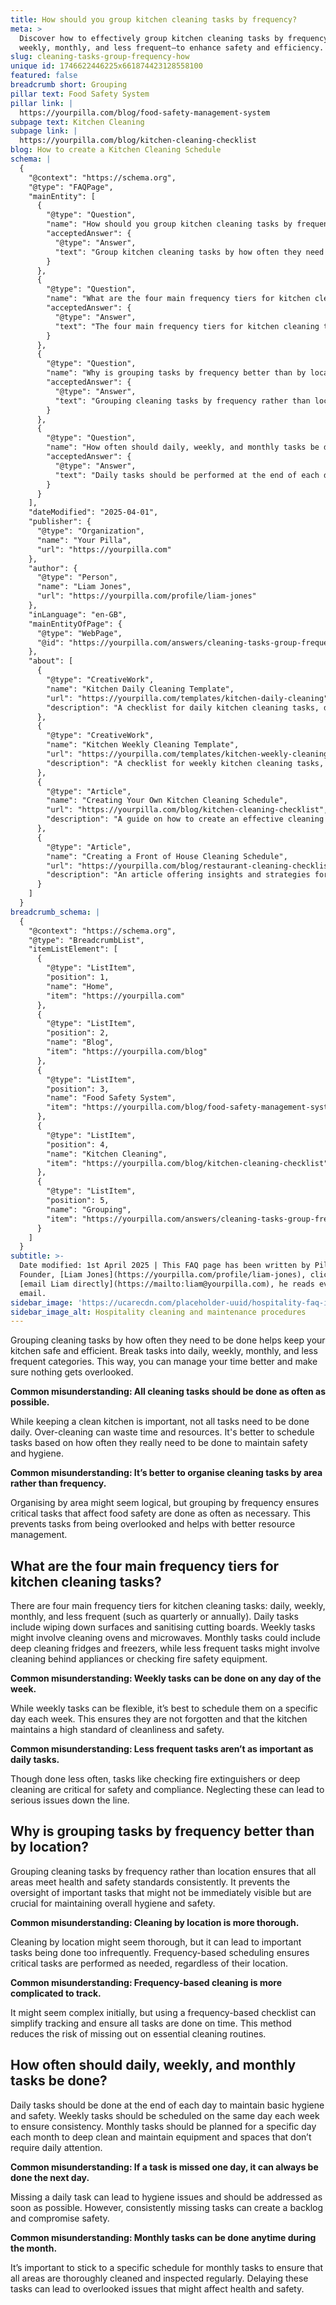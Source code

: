 ```yaml
---
title: How should you group kitchen cleaning tasks by frequency?
meta: >
  Discover how to effectively group kitchen cleaning tasks by frequency—daily,
  weekly, monthly, and less frequent—to enhance safety and efficiency.
slug: cleaning-tasks-group-frequency-how
unique id: 1746622446225x661874423128558100
featured: false
breadcrumb short: Grouping
pillar text: Food Safety System
pillar link: |
  https://yourpilla.com/blog/food-safety-management-system
subpage text: Kitchen Cleaning
subpage link: |
  https://yourpilla.com/blog/kitchen-cleaning-checklist
blog: How to create a Kitchen Cleaning Schedule
schema: |
  {
    "@context": "https://schema.org",
    "@type": "FAQPage",
    "mainEntity": [
      {
        "@type": "Question",
        "name": "How should you group kitchen cleaning tasks by frequency?",
        "acceptedAnswer": {
          "@type": "Answer",
          "text": "Group kitchen cleaning tasks by how often they need to be done to keep your kitchen safe and efficient. Organise tasks into daily, weekly, monthly, and less frequent categories to manage time better and ensure no task is overlooked."
        }
      },
      {
        "@type": "Question",
        "name": "What are the four main frequency tiers for kitchen cleaning tasks?",
        "acceptedAnswer": {
          "@type": "Answer",
          "text": "The four main frequency tiers for kitchen cleaning tasks are: daily, weekly, monthly, and less frequent tasks. Daily tasks might include wiping down surfaces and sanitising cutting boards. Weekly tasks could involve cleaning ovens and microwaves. Monthly tasks might involve deep cleaning fridges and freezers, while less frequent tasks could include cleaning behind appliances or checking fire safety equipment."
        }
      },
      {
        "@type": "Question",
        "name": "Why is grouping tasks by frequency better than by location?",
        "acceptedAnswer": {
          "@type": "Answer",
          "text": "Grouping cleaning tasks by frequency rather than location ensures that all areas meet health and safety standards consistently. It prevents the oversight of important tasks that might not be immediately visible but are crucial for maintaining overall hygiene and safety."
        }
      },
      {
        "@type": "Question",
        "name": "How often should daily, weekly, and monthly tasks be done?",
        "acceptedAnswer": {
          "@type": "Answer",
          "text": "Daily tasks should be performed at the end of each day to maintain basic hygiene and safety. Weekly tasks should be conducted on the same day each week to ensure consistency. Monthly tasks should be planned for a specific day each month to deep clean and maintain equipment and spaces that do not require daily attention."
        }
      }
    ],
    "dateModified": "2025-04-01",
    "publisher": {
      "@type": "Organization",
      "name": "Your Pilla",
      "url": "https://yourpilla.com"
    },
    "author": {
      "@type": "Person",
      "name": "Liam Jones",
      "url": "https://yourpilla.com/profile/liam-jones"
    },
    "inLanguage": "en-GB",
    "mainEntityOfPage": {
      "@type": "WebPage",
      "@id": "https://yourpilla.com/answers/cleaning-tasks-group-frequency-how"
    },
    "about": [
      {
        "@type": "CreativeWork",
        "name": "Kitchen Daily Cleaning Template",
        "url": "https://yourpilla.com/templates/kitchen-daily-cleaning",
        "description": "A checklist for daily kitchen cleaning tasks, designed to maintain cleanliness and safety."
      },
      {
        "@type": "CreativeWork",
        "name": "Kitchen Weekly Cleaning Template",
        "url": "https://yourpilla.com/templates/kitchen-weekly-cleaning",
        "description": "A checklist for weekly kitchen cleaning tasks, ensuring hygiene and efficiency in the kitchen."
      },
      {
        "@type": "Article",
        "name": "Creating Your Own Kitchen Cleaning Schedule",
        "url": "https://yourpilla.com/blog/kitchen-cleaning-checklist",
        "description": "A guide on how to create an effective cleaning schedule for your kitchen that ensures all important areas are covered."
      },
      {
        "@type": "Article",
        "name": "Creating a Front of House Cleaning Schedule",
        "url": "https://yourpilla.com/blog/restaurant-cleaning-checklists",
        "description": "An article offering insights and strategies for creating a cleaning schedule for front-of-house areas in restaurants."
      }
    ]
  }
breadcrumb_schema: |
  {
    "@context": "https://schema.org",
    "@type": "BreadcrumbList",
    "itemListElement": [
      {
        "@type": "ListItem",
        "position": 1,
        "name": "Home",
        "item": "https://yourpilla.com"
      },
      {
        "@type": "ListItem",
        "position": 2,
        "name": "Blog",
        "item": "https://yourpilla.com/blog"
      },
      {
        "@type": "ListItem",
        "position": 3,
        "name": "Food Safety System",
        "item": "https://yourpilla.com/blog/food-safety-management-system"
      },
      {
        "@type": "ListItem",
        "position": 4,
        "name": "Kitchen Cleaning",
        "item": "https://yourpilla.com/blog/kitchen-cleaning-checklist"
      },
      {
        "@type": "ListItem",
        "position": 5,
        "name": "Grouping",
        "item": "https://yourpilla.com/answers/cleaning-tasks-group-frequency-how"
      }
    ]
  }
subtitle: >-
  Date modified: 1st April 2025 | This FAQ page has been written by Pilla
  Founder, [Liam Jones](https://yourpilla.com/profile/liam-jones), click to
  [email Liam directly](https://mailto:liam@yourpilla.com), he reads every
  email.
sidebar_image: 'https://ucarecdn.com/placeholder-uuid/hospitality-faq-image.jpg'
sidebar_image_alt: Hospitality cleaning and maintenance procedures
---
```

Grouping cleaning tasks by how often they need to be done helps keep your kitchen safe and efficient. Break tasks into daily, weekly, monthly, and less frequent categories. This way, you can manage your time better and make sure nothing gets overlooked.

**Common misunderstanding: All cleaning tasks should be done as often as possible.**

While keeping a clean kitchen is important, not all tasks need to be done daily. Over-cleaning can waste time and resources. It's better to schedule tasks based on how often they really need to be done to maintain safety and hygiene.

**Common misunderstanding: It’s better to organise cleaning tasks by area rather than frequency.**

Organising by area might seem logical, but grouping by frequency ensures critical tasks that affect food safety are done as often as necessary. This prevents tasks from being overlooked and helps with better resource management.

## What are the four main frequency tiers for kitchen cleaning tasks?

There are four main frequency tiers for kitchen cleaning tasks: daily, weekly, monthly, and less frequent (such as quarterly or annually). Daily tasks include wiping down surfaces and sanitising cutting boards. Weekly tasks might involve cleaning ovens and microwaves. Monthly tasks could include deep cleaning fridges and freezers, while less frequent tasks might involve cleaning behind appliances or checking fire safety equipment.

**Common misunderstanding: Weekly tasks can be done on any day of the week.**

While weekly tasks can be flexible, it’s best to schedule them on a specific day each week. This ensures they are not forgotten and that the kitchen maintains a high standard of cleanliness and safety.

**Common misunderstanding: Less frequent tasks aren’t as important as daily tasks.**

Though done less often, tasks like checking fire extinguishers or deep cleaning are critical for safety and compliance. Neglecting these can lead to serious issues down the line.

## Why is grouping tasks by frequency better than by location?

Grouping cleaning tasks by frequency rather than location ensures that all areas meet health and safety standards consistently. It prevents the oversight of important tasks that might not be immediately visible but are crucial for maintaining overall hygiene and safety.

**Common misunderstanding: Cleaning by location is more thorough.**

Cleaning by location might seem thorough, but it can lead to important tasks being done too infrequently. Frequency-based scheduling ensures critical tasks are performed as needed, regardless of their location.

**Common misunderstanding: Frequency-based cleaning is more complicated to track.**

It might seem complex initially, but using a frequency-based checklist can simplify tracking and ensure all tasks are done on time. This method reduces the risk of missing out on essential cleaning routines.

## How often should daily, weekly, and monthly tasks be done?

Daily tasks should be done at the end of each day to maintain basic hygiene and safety. Weekly tasks should be scheduled on the same day each week to ensure consistency. Monthly tasks should be planned for a specific day each month to deep clean and maintain equipment and spaces that don’t require daily attention.

**Common misunderstanding: If a task is missed one day, it can always be done the next day.**

Missing a daily task can lead to hygiene issues and should be addressed as soon as possible. However, consistently missing tasks can create a backlog and compromise safety.

**Common misunderstanding: Monthly tasks can be done anytime during the month.**

It’s important to stick to a specific schedule for monthly tasks to ensure that all areas are thoroughly cleaned and inspected regularly. Delaying these tasks can lead to overlooked issues that might affect health and safety.
